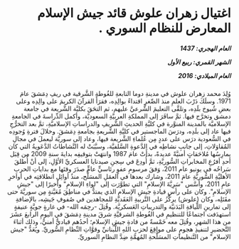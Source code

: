 <h1 dir="rtl">اغتيال زهران علوش قائد جيش الإسلام المعارض للنظام السوري .</h1>

<h5 dir="rtl">العام الهجري:  1437

الشهر القمري: ربيع الأول

العام الميلادي: 2016</h5>

<p dir="rtl">وُلِدَ محمد زهران علوش في مدينةِ دوما التابعةِ للغُوطةِ الشَّرقية في ريفِ دِمَشقَ عامَ 1971. وسلَكَ دَرْبَ العلمِ منذ الصِّغرِ اقتداءً بوالِدِه، فقرَأَ القرآنَ الكريمَ على والِدِه وعلى بعضِ شُيوخ بلَدِه، وتلقَّى التعليمَ الشَّرعيَّ عليهم، ثم التحَقَ بكليَّة الشَّريعة في جامعة دمشق وتخرَّج فيها. ثمَّ سافَرَ إلى المملكةِ العربيَّةِ السعوديَّة، وأكمل الدِّراسةَ في الجامعةِ الإسلاميَّة بالمدينة المنوَّرة في كليَّةِ الحديثِ الشَّريفِ والدراساتِ الإسلاميَّةِ، ثمَّ بعد التخرُّجِ فيها عاد إلى بلَدِه، ودرَسَ الماجستير في كليَّةِ الشَّريعةِ بجامعةِ دِمَشقَ. وخلالَ فترةِ وُجودِه في السُّعودية درَس على عددٍ مِن عُلماءِ الشَّريعة فيها، وعاد إلى سوريَّة ليعملَ في مجالِ المُقاوَلاتِ، إلى جانبِ نشاطِه في الدَّعوةِ السَّلفيَّة، وسبَّبَتْ له النَّشاطاتُ الدَّعَويةُ التي كان يمارِسُها مُلاحَقاتٍ أمنيَّةً عديدةً، بدأَتْ عامَ 1987 وانتهَتْ بتوقيفِه بدايةَ سنةِ 2009 من قِبَل أحدِ أفرُعِ المخابراتِ السُّوريَّةِ، ثمَّ أُودِعَ في سِجنِ صيدنايا العسكريِّ الأوَّلِ، إلى أنْ أُطلقَ سَراحُه في يونيو عام 2011، وَفقَ مرسومِ عفوٍ رئاسيٍّ عامٍّ صدَرَ وقتَها مع بداياتِ الحربِ الأهليَّةِ السُّوريَّةِ عامَ 2011، وشارك بعدها في العمَلِ المسَلَّح، منذُ أوائِلِ انطلاقتِه في أواخرِ عامِ 2011، وأسَّس "سَرِيَّةَ الإسلامِ" التي تطوَّرَت إلى "لواءِ الإسلامِ" وأخيرًا إلى "جيشِ الإسلامِ". وكان على رأسِ قيادةِ جيشِ الإسلامِ الذي يمتدُّ في مناطِقَ مُعَيَّنةٍ مِن سوريَّةَ حتى مقَتَلِه، وكان (علوش) يركِّزُ على التَّربيةِ العَقَديَّةِ للمجاهدين في صُفوفِ جَيشِه، بالإضافةِ إلى تمارينِ اللَّياقةِ البَدَنيَّة والتدريباتِ العَسكريَّة. وقُتِلَ -رحِمَه الله- في غارةٍ جويَّةٍ عنيفةٍ استهدَفت اجتماعًا للتنظيمِ في الغُوطةِ الشرقيَّةِ شرقَ مدينةِ دِمَشقَ في اليومِ الرابعَ عشَرَ من هذا الشهرِ، وقُتِلَ معه خَمْسةٌ من قادةِ جيشِ الإسلام؛ أحدُهم قياديٌّ أمنيٌّ، وذلك أثناءَ التَّحضيرِ لتنفيذِ هجومٍ على مواقِعَ لحزبِ اللهِ اللُّبنانيِّ وقوَّاتِ النِّظامِ السُّوريِّ. ويُعَدُّ "جيش الإسلام" من التَّنظيماتِ المسَلَّحةِ المُهمَّةِ ضِدَّ النظامِ السوريِّ.</p></br>
